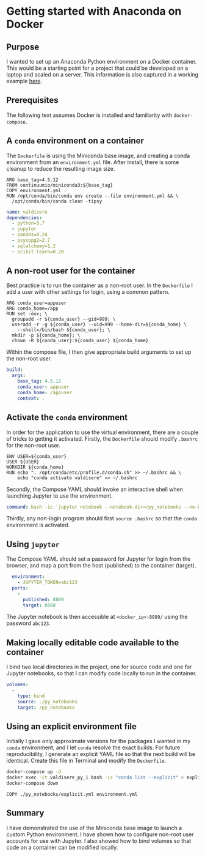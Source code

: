 # Getting started with Anaconda on Docker

## Purpose

I wanted to set up an Anaconda Python environment on a Docker container. This would be a starting point for a project that could be developed on a laptop and scaled on a server. This information is also captured in a working example [here](../valdisere).

## Prerequisites

The following text assumes Docker is installed and familiarity with `docker-compose`.

## A `conda` environment on a container

The `Dockerfile` is using the Miniconda base image, and creating a conda environment from an  `environment.yml` file. After install, there is some cleanup to reduce the resulting image size.

```docker
ARG base_tag=4.5.12
FROM continuumio/miniconda3:${base_tag}
COPY environment.yml .
RUN /opt/conda/bin/conda env create --file environment.yml && \
  /opt/conda/bin/conda clean -tipsy
```

```yml
name: valdisere
dependencies:
  - python=3.7
  - jupyter
  - pandas=0.24
  - psycopg2=2.7
  - sqlalchemy=1.2
  - scikit-learn=0.20
```

## A non-root user for the container

Best practice is to run the container as a non-root user. In the `Dockerfile` I add a user with other settings for login, using a common pattern.

```docker
ARG conda_user=appuser
ARG conda_home=/app
RUN set -eux; \
  groupadd -r ${conda_user} --gid=999; \
  useradd -r -g ${conda_user} --uid=999 --home-dir=${conda_home} \
    --shell=/bin/bash ${conda_user}; \
  mkdir -p ${conda_home}; \
  chown -R ${conda_user}:${conda_user} ${conda_home}
```

Within the compose file, I then give appropriate build arguments to set up the non-root user.

```yml
build:
  args:
    base_tag: 4.5.12
    conda_user: appuser
    conda_home: /appuser
    context: .
```

## Activate the `conda` environment

In order for the application to use the virtual environment, there are a couple of tricks to getting it activated. Firstly, the `Dockerfile` should modify `.bashrc` for the non-root user.

```docker
ENV USER=${conda_user}
USER ${USER}
WORKDIR ${conda_home}
RUN echo ". /opt/conda/etc/profile.d/conda.sh" >> ~/.bashrc && \
    echo "conda activate valdisere" >> ~/.bashrc
```

Secondly, the Compose YAML should invoke an interactive shell when launching Jupyter to use the environment.

```yml
command: bash -ic 'jupyter notebook --notebook-dir=/py_notebooks --no-browser --ip=0.0.0.0'
```

Thirdly, any non-login program should first `source .bashrc` so that the `conda` environment is activated.

## Using `jupyter`

The Compose YAML should set a password for Jupyter for login from the browser, and map a port from the host (published) to the container (target).

```yml
  environment:
    - JUPYTER_TOKEN=abc123
  ports:
    -
      published: 8889
      target: 8888
```

The Jupyter notebook is then accessible at `<docker_ip>:8889/` using the password `abc123`.

## Making locally editable code available to the container

I bind two local directories in the project, one for source code and one for Jupyter notebooks, so that I can modify code locally to run in the container.

```yml
volumes:
  -
    type: bind
    source: ./py_notebooks
    target: /py_notebooks
```

## Using an explicit environment file

Initially I gave only approximate versions for the packages I wanted in my `conda` environment, and I let `conda` resolve the exact builds. For future reproducibility, I generate an explicit YAML file so that the next build will be identical. Create this file in Terminal and modify the `Dockerfile`.

```sh
docker-compose up -d
docker exec -it valdisere_py_1 bash -ic "conda list --explicit" > explicit.yml
docker-compose down
```

```docker
COPY ./py_notebooks/explicit.yml environment.yml
```

## Summary

I have demonstrated the use of the Miniconda base image to launch a custom Python environment. I have shown how to configure non-root user accounts for use with Jupyter. I also showed how to bind volumes so that code on a container can be modified locally.

